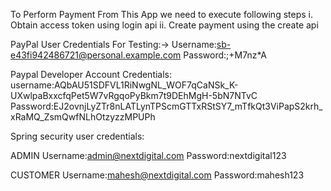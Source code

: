 To Perform Payment From This App we need to execute following steps
i. Obtain access token using login api
ii. Create payment using the create api


PayPal User Credentials For Testing:->
Username:sb-e43fi942486721@personal.example.com
Password:;+M7nz*A

Paypal Developer Account  Credentials:
username:AQbAU51SDFVL1RiNwgNL_WOF7qCaNSk_K-UXwlpaBxxcfqPet5W7vRgqoPyBkm7t9DEhMgH-5bN7NTvC
Password:EJ2ovnjLyZTr8nLATLynTPScmGTTxRStSY7_mTfkQt3ViPapS2krh_xRaMQ_ZsmQwfNLhOtzyzzMPUPh

Spring security user credentials:

ADMIN
Username:admin@nextdigital.com
Password:nextdigital123

CUSTOMER
Username:mahesh@nextdigital.com
Password:mahesh123

